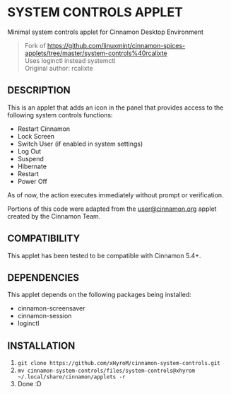 SYSTEM CONTROLS APPLET
======================
Minimal system controls applet for Cinnamon Desktop Environment

> Fork of https://github.com/linuxmint/cinnamon-spices-applets/tree/master/system-controls%40rcalixte  
> Uses loginctl instead systemctl  
> Original author: rcalixte

DESCRIPTION
-----------
This is an applet that adds an icon in the panel that provides access to the
following system controls functions:
 * Restart Cinnamon
 * Lock Screen
 * Switch User (if enabled in system settings)
 * Log Out
 * Suspend
 * Hibernate
 * Restart
 * Power Off

As of now, the action executes immediately without prompt or verification.

Portions of this code were adapted from the user@cinnamon.org applet created by
the Cinnamon Team.

COMPATIBILITY
-------------
This applet has been tested to be compatible with Cinnamon 5.4+.

DEPENDENCIES
------------
This applet depends on the following packages being installed:
  * cinnamon-screensaver
  * cinnamon-session
  * loginctl

INSTALLATION
------------

1. `git clone https://github.com/xHyroM/cinnamon-system-controls.git`
2. `mv cinnamon-system-controls/files/system-controls@xhyrom ~/.local/share/cinnamon/applets -r`
3. Done :D
